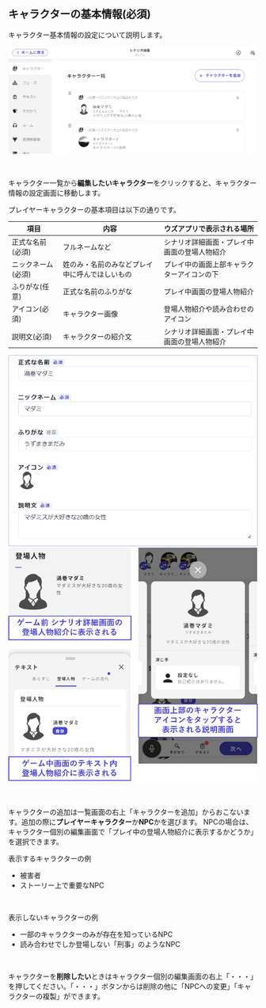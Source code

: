 ## キャラクターの基本情報(必須)

キャラクター基本情報の設定について説明します。

![](../../images/character3.png)

<br>

キャラクター一覧から**編集したいキャラクター**をクリックすると、キャラクター情報の設定画面に移動します。

プレイヤーキャラクターの基本項目は以下の通りです。

| 項目                 | 内容                           | ウズアプリで表示される場所             |
| -------------------- | ----------------------------- | ------------------------------------- |
| 正式な名前(必須)     | フルネームなど | シナリオ詳細画面・プレイ中画面の登場人物紹介 |
| ニックネーム(必須)   | 姓のみ・名前のみなどプレイ中に呼んでほしいもの | プレイ中の画面上部キャラクターアイコンの下     |
| ふりがな(任意)　　   | 正式な名前のふりがな  | プレイ中画面の登場人物紹介       |
| アイコン(必須)       | キャラクター画像  | 登場人物紹介や読み合わせのアイコン |
| 説明文(必須) | キャラクターの紹介文 | シナリオ詳細画面・プレイ中画面の登場人物紹介   | 

![](../../images/character1.png)
![](../../images/character2.png)

<br>

キャラクターの追加は一覧画面の右上「キャラクターを追加」からおこないます。追加の際に**プレイヤーキャラクター**か**NPC**かを選びます。
NPCの場合は、キャラクター個別の編集画面で「プレイ中の登場人物紹介に表示するかどうか」を選択できます。
<br>

表示するキャラクターの例
- 被害者
- ストーリー上で重要なNPC
<br>

表示しないキャラクターの例
- 一部のキャラクターのみが存在を知っているNPC
- 読み合わせでしか登場しない「刑事」のようなNPC

<br>

キャラクターを**削除したい**ときはキャラクター個別の編集画面の右上「・・・」を押してください。「・・・」ボタンからは削除の他に「NPCへの変更」「キャラクターの複製」ができます。
